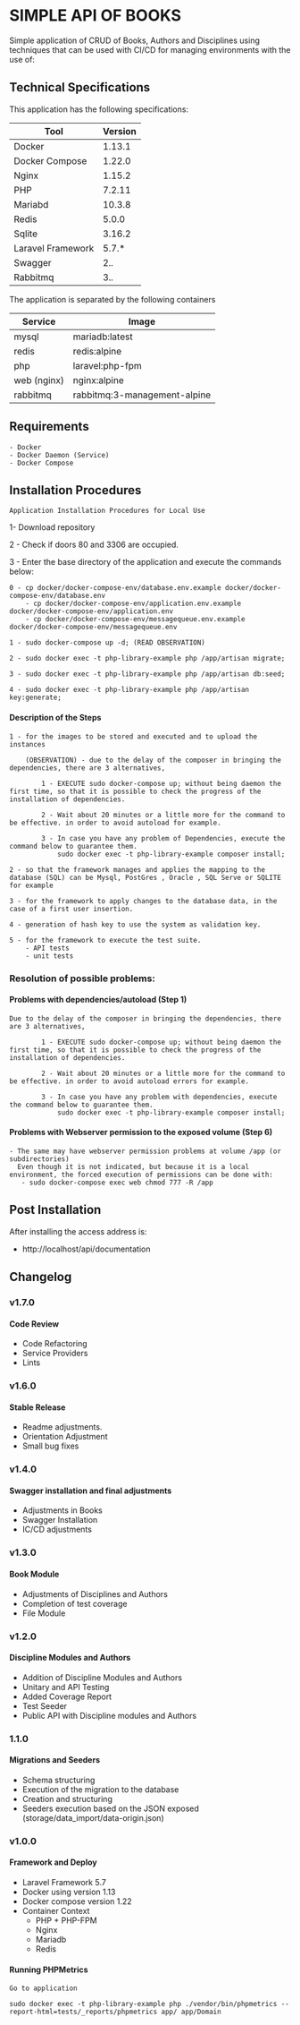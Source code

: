 # SIMPLE API OF BOOKS

Simple application of CRUD of Books, Authors and Disciplines using techniques that can be used with CI/CD
for managing environments with the use of:


## Technical Specifications

This application has the following specifications: 

| Tool | Version |
| --- | --- |
| Docker | 1.13.1 |
| Docker Compose | 1.22.0 |
| Nginx | 1.15.2 |
| PHP | 7.2.11 |
| Mariabd | 10.3.8 |
| Redis | 5.0.0 |
| Sqlite | 3.16.2 |
| Laravel Framework | 5.7.* |
| Swagger | 2.*.* |
| Rabbitmq | 3.*.* |

The application is separated by the following containers

| Service | Image |
| --- | --- |
| mysql | mariadb:latest |
| redis | redis:alpine |
| php | laravel:php-fpm |
| web (nginx) | nginx:alpine |
| rabbitmq | rabbitmq:3-management-alpine |

## Requirements
    - Docker
    - Docker Daemon (Service)
    - Docker Compose

## Installation Procedures
    Application Installation Procedures for Local Use

1- Download repository 
    
2 - Check if doors 80 and 3306 are occupied.

3 - Enter the base directory of the application and execute the commands below:
    
    0 - cp docker/docker-compose-env/database.env.example docker/docker-compose-env/database.env
        - cp docker/docker-compose-env/application.env.example docker/docker-compose-env/application.env
        - cp docker/docker-compose-env/messagequeue.env.example docker/docker-compose-env/messagequeue.env

    1 - sudo docker-compose up -d; (READ OBSERVATION)

    2 - sudo docker exec -t php-library-example php /app/artisan migrate;

    3 - sudo docker exec -t php-library-example php /app/artisan db:seed;

    4 - sudo docker exec -t php-library-example php /app/artisan key:generate;
    

    
#### Description of the Steps

    1 - for the images to be stored and executed and to upload the instances
        
        (OBSERVATION) - due to the delay of the composer in bringing the dependencies, there are 3 alternatives,
        
            1 - EXECUTE sudo docker-compose up; without being daemon the first time, so that it is possible to check the progress of the installation of dependencies.
            
            2 - Wait about 20 minutes or a little more for the command to be effective. in order to avoid autoload for example.
            
            3 - In case you have any problem of Dependencies, execute the command below to guarantee them.
                sudo docker exec -t php-library-example composer install;
    
    2 - so that the framework manages and applies the mapping to the database (SQL) can be Mysql, PostGres , Oracle , SQL Serve or SQLITE for example
    
    3 - for the framework to apply changes to the database data, in the case of a first user insertion.
    
    4 - generation of hash key to use the system as validation key.
    
    5 - for the framework to execute the test suite.
        - API tests  
        - unit tests
     
### Resolution of possible problems:

#### Problems with dependencies/autoload (Step 1)
    Due to the delay of the composer in bringing the dependencies, there are 3 alternatives,
        
            1 - EXECUTE sudo docker-compose up; without being daemon the first time, so that it is possible to check the progress of the installation of dependencies.
            
            2 - Wait about 20 minutes or a little more for the command to be effective. in order to avoid autoload errors for example.
            
            3 - In case you have any problem with dependencies, execute the command below to guarantee them.
                sudo docker exec -t php-library-example composer install;

#### Problems with Webserver permission to the exposed volume (Step 6)
    - The same may have webserver permission problems at volume /app (or subdirectories)
      Even though it is not indicated, but because it is a local environment, the forced execution of permissions can be done with:
       - sudo docker-compose exec web chmod 777 -R /app    

## Post Installation

After installing the access address is:

- http://localhost/api/documentation


## Changelog

### v1.7.0
#### Code Review
 - Code Refactoring
 - Service Providers
 - Lints

### v1.6.0
#### Stable Release
 - Readme adjustments.
 - Orientation Adjustment
 - Small bug fixes


### v1.4.0
#### Swagger installation and final adjustments
- Adjustments in Books
- Swagger Installation
- IC/CD adjustments

### v1.3.0
#### Book Module
- Adjustments of Disciplines and Authors
- Completion of test coverage
- File Module

### v1.2.0
#### Discipline Modules and Authors
- Addition of Discipline Modules and Authors
- Unitary and API Testing
- Added Coverage Report
- Test Seeder
- Public API with Discipline modules and Authors

### 1.1.0
#### Migrations and Seeders
- Schema structuring
- Execution of the migration to the database
- Creation and structuring
- Seeders execution based on the JSON exposed (storage/data_import/data-origin.json)


### v1.0.0
#### Framework and Deploy

- Laravel Framework 5.7
- Docker using version 1.13
- Docker compose version 1.22
- Container Context
    - PHP + PHP-FPM
    - Nginx
    - Mariadb
    - Redis

#### Running PHPMetrics

    Go to application
    
    sudo docker exec -t php-library-example php ./vendor/bin/phpmetrics --report-html=tests/_reports/phpmetrics app/ app/Domain